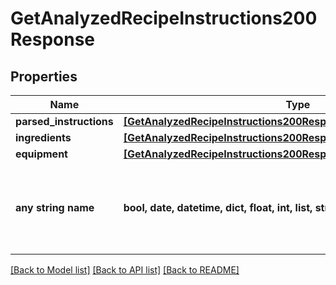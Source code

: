# GetAnalyzedRecipeInstructions200Response



## Properties
Name | Type | Description | Notes
------------ | ------------- | ------------- | -------------
**parsed_instructions** | [**[GetAnalyzedRecipeInstructions200ResponseParsedInstructionsInner]**](GetAnalyzedRecipeInstructions200ResponseParsedInstructionsInner.md) |  | 
**ingredients** | [**[GetAnalyzedRecipeInstructions200ResponseIngredientsInner]**](GetAnalyzedRecipeInstructions200ResponseIngredientsInner.md) |  | 
**equipment** | [**[GetAnalyzedRecipeInstructions200ResponseIngredientsInner]**](GetAnalyzedRecipeInstructions200ResponseIngredientsInner.md) |  | 
**any string name** | **bool, date, datetime, dict, float, int, list, str, none_type** | any string name can be used but the value must be the correct type | [optional]

[[Back to Model list]](../README.md#documentation-for-models) [[Back to API list]](../README.md#documentation-for-api-endpoints) [[Back to README]](../README.md)


